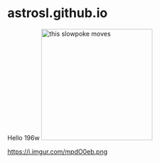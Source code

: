 # astrosl.github.io
Hello 196w
<img src="http://i.stack.imgur.com/SBv4T.gif" alt="this slowpoke moves"  width="250" />


https://i.imgur.com/mpdO0eb.png

